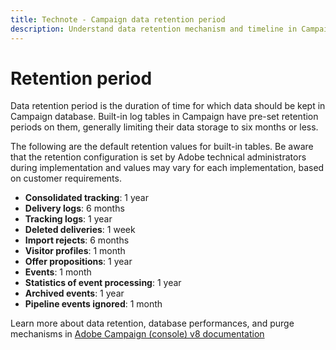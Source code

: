 ```yaml
---
title: Technote - Campaign data retention period
description: Understand data retention mechanism and timeline in Campaign 
---
```


# Retention period

Data retention period is the duration of time for which data should be kept in Campaign database. Built-in log tables in Campaign have pre-set retention periods on them, generally limiting their data storage to six months or less.

The following are the default retention values for built-in tables. Be aware that the retention configuration is set by Adobe technical administrators during implementation and values may vary for each implementation, based on customer requirements.

* **Consolidated tracking**: 1 year
* **Delivery logs**: 6 months
* **Tracking logs**: 1 year
* **Deleted deliveries**: 1 week
* **Import rejects**: 6 months
* **Visitor profiles**: 1 month
* **Offer propositions**: 1 year
* **Events**: 1 month
* **Statistics of event processing**: 1 year
* **Archived events**: 1 year
* **Pipeline events ignored**: 1 month

Learn more about data retention, database performances, and purge mechanisms in [Adobe Campaign (console) v8 documentation](https://experienceleague.adobe.com/docs/campaign/campaign-v8/config/implement/datamodel-best-practices.html#data-retention)